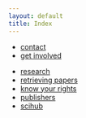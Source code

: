 ```yaml
---
layout: default
title: Index
---
```


<ul class="menu">
  <li><a class="menu__item" href="mailto:papers4patients@gmail.com">contact</a></li>
  <li><a class="menu__item" href="https://github.com/papers4patients">get involved</a></li>
</ul>



<ul>
  <li><a href="/pages/research">research</a></li>
  <li><a href="/pages/retrieval">retrieving papers</a></li>
  <li><a href="/pages/legal">know your rights</a></li>
  <li><a href="/pages/publishers">publishers</a></li>
  <li><a href="/pages/scihub">scihub</a></li>
</ul>


<!-- + [{{ page.title }}]("{{ page.url | relative_url }}") -->